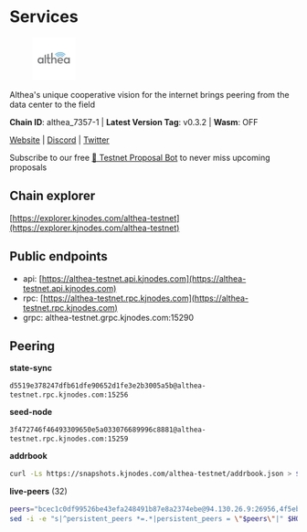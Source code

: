 # Services

<figure><img src="https://raw.githubusercontent.com/kj89/cosmos-images/main/logos/althea.png" alt=""><figcaption></figcaption></figure>

Althea's unique cooperative vision for the internet  brings peering from the data center to the field

**Chain ID**: althea_7357-1 | **Latest Version Tag**: v0.3.2 | **Wasm**: OFF

[Website](https://www.althea.net) | [Discord](https://discord.gg/ZTKWfpDs) | [Twitter](https://twitter.com/altheanetwork)



Subscribe to our free [🤖 Testnet Proposal Bot](https://t.me/kjnodes_testnet_proposal_bot) to never miss upcoming proposals


## Chain explorer
[https://explorer.kjnodes.com/althea-testnet](https://explorer.kjnodes.com/althea-testnet)

## Public endpoints

* api: [https://althea-testnet.api.kjnodes.com](https://althea-testnet.api.kjnodes.com)
* rpc: [https://althea-testnet.rpc.kjnodes.com](https://althea-testnet.rpc.kjnodes.com)
* grpc: althea-testnet.grpc.kjnodes.com:15290

## Peering

**state-sync**

```text
d5519e378247dfb61dfe90652d1fe3e2b3005a5b@althea-testnet.rpc.kjnodes.com:15256
```

**seed-node**

```text
3f472746f46493309650e5a033076689996c8881@althea-testnet.rpc.kjnodes.com:15259
```

**addrbook**
```bash
curl -Ls https://snapshots.kjnodes.com/althea-testnet/addrbook.json > $HOME/.althea/config/addrbook.json
```

**live-peers** (32)
```bash
peers="bcec1c0df99526be43efa248491b87e8a2374ebe@94.130.26.9:26956,4f5eb5164329a61fc898ac75849ae873c8e539c9@66.172.36.135:14656,17edf24237b1c2b5b196d344761f964407d05862@65.108.233.109:12456,a51b45869b5403dc71251a69879c1eb1c3042bed@65.108.134.215:29336,c215cf295b05c1338fdf5070a7b2abde873f5a88@95.217.40.230:26656,c1c28d02ef687f2d80b8e4540d9297835e75b6f0@139.59.67.156:26656,15e7baf69c0db5c25e26cd1f13eb0d52a7a708b5@142.202.241.235:26656,d5519e378247dfb61dfe90652d1fe3e2b3005a5b@65.109.68.190:52656,0037b2dc30933fa5c027a83be39f0061253ff83b@5.189.157.140:26656,70caf9545f6fd67f2561964b0a69bf36ba6f81d4@5.161.205.63:26656,0d4220d2bbda711183a8db6f45c26b1541fa0d6a@65.109.116.204:21856,019988ce47565ad683b7675216e8fbcb171b841c@107.155.125.170:26656,76932bbeb29836c6405329c21358d051ef6e33a3@65.109.65.163:21856,f6e3f995ba1c3ceed8bd556d9a23d2922d98a9a6@66.172.36.136:14656,1d9a103d1e24c590bdfb577537eddd19a322f886@65.109.92.240:17886,4ff3241de49fa01129b3fe38b3aeefc699f07cc7@58.186.173.215:26656,04917b5810df2a380c1b18d83f577f1aba550818@222.106.187.14:53300,fd54b3d5e49c047dae61ca3a8e430f500eab783c@65.109.92.148:26656,96320aaab7794933fddbc2bb101e54b8697c58e7@141.95.65.26:26656,ff3fe47b494b0bf3dedf2d47dc9acf0e2ba3b7ae@65.108.43.113:52656,0aac1fc75b4a613f6bb7d15c6250350d478227a6@66.45.231.30:11144,8af3c5f2e975150cbf2d57bea182c2ca0fb808d2@65.21.237.170:10456,6c3d7683bf40a521b7c22391fd6c989b46a2e0e2@78.46.106.75:27656,ccc09b0fb3c5f6b2dc826a6896bf43b099921bdb@207.180.253.242:26656,c5f4a56c4f1ba1cf3d4f8d787eb0f90d9cb963ec@65.109.34.133:61056,cd71580f8ab4af6beeaf867702a86ca6f9331f71@65.19.136.133:23296,8cd0cf98fa86c01796b07d230aa5261e06b1b37d@95.217.206.246:26656,ba247bdf826a9636a8276d6a00d8004755f6bb18@162.19.238.210:26656,975393744d620d9dcb8dfd21c0282a6285766523@176.57.184.215:26656,937dcf8c45b7c64e5188a7036427f2ce86383035@95.165.89.222:24126,d26fddea7ceb8cb5a52223702a23757cb09fad37@207.180.199.115:31656,90d692d481c1c4739ba8a7045b5552fa8d410901@88.99.164.158:17886"
sed -i -e "s|^persistent_peers *=.*|persistent_peers = \"$peers\"|" $HOME/.althea/config/config.toml
```
